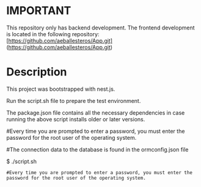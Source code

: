 # IMPORTANT

This repository only has backend development. The frontend development is located in the following repository: [https://github.com/aeballesteros/App.git] (https://github.com/aeballesteros/App.git)

# Description

This project was bootstrapped with nest.js.

Run the script.sh file to prepare the test environment.

The package.json file contains all the necessary dependencies in case running the above script installs older or later versions.

#Every time you are prompted to enter a password, you must enter the password for the root user of the operating system.

#The connection data to the database is found in the ormconfig.json file

$ ./script.sh
```
#Every time you are prompted to enter a password, you must enter the password for the root user of the operating system.

